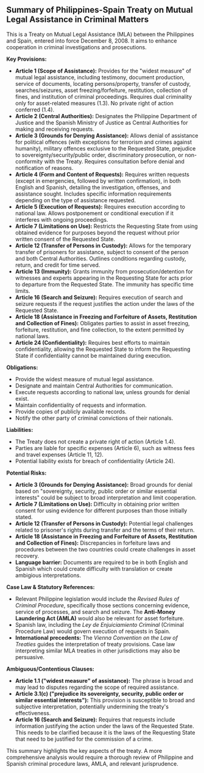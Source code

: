 ## Summary of Philippines-Spain Treaty on Mutual Legal Assistance in Criminal Matters

This is a Treaty on Mutual Legal Assistance (MLA) between the Philippines and Spain, entered into force December 8, 2008.  It aims to enhance cooperation in criminal investigations and prosecutions.

**Key Provisions:**

*   **Article 1 (Scope of Assistance):** Provides for the "widest measure" of mutual legal assistance, including testimony, document production, service of documents, locating persons/property, transfer of custody, searches/seizures, asset freezing/forfeiture, restitution, collection of fines, and institution of criminal proceedings. Requires dual criminality only for asset-related measures (1.3). No private right of action conferred (1.4).
*   **Article 2 (Central Authorities):** Designates the Philippine Department of Justice and the Spanish Ministry of Justice as Central Authorities for making and receiving requests.
*   **Article 3 (Grounds for Denying Assistance):** Allows denial of assistance for political offences (with exceptions for terrorism and crimes against humanity), military offences exclusive to the Requested State, prejudice to sovereignty/security/public order, discriminatory prosecution, or non-conformity with the Treaty. Requires consultation before denial and notification of reasons.
*   **Article 4 (Form and Content of Requests):** Requires written requests (except in emergencies, followed by written confirmation), in both English and Spanish, detailing the investigation, offenses, and assistance sought. Includes specific information requirements depending on the type of assistance requested.
*   **Article 5 (Execution of Requests):** Requires execution according to national law. Allows postponement or conditional execution if it interferes with ongoing proceedings.
*   **Article 7 (Limitations on Use):** Restricts the Requesting State from using obtained evidence for purposes beyond the request without prior written consent of the Requested State.
*   **Article 12 (Transfer of Persons in Custody):** Allows for the temporary transfer of prisoners for assistance, subject to consent of the person and both Central Authorities. Outlines conditions regarding custody, return, and credit for time served.
*   **Article 13 (Immunity):** Grants immunity from prosecution/detention for witnesses and experts appearing in the Requesting State for acts prior to departure from the Requested State. The immunity has specific time limits.
*   **Article 16 (Search and Seizure):** Requires execution of search and seizure requests if the request justifies the action under the laws of the Requested State.
*   **Article 18 (Assistance in Freezing and Forfeiture of Assets, Restitution and Collection of Fines):** Obligates parties to assist in asset freezing, forfeiture, restitution, and fine collection, to the extent permitted by national laws.
*   **Article 24 (Confidentiality):** Requires best efforts to maintain confidentiality, allowing the Requested State to inform the Requesting State if confidentiality cannot be maintained during execution.

**Obligations:**

*   Provide the widest measure of mutual legal assistance.
*   Designate and maintain Central Authorities for communication.
*   Execute requests according to national law, unless grounds for denial exist.
*   Maintain confidentiality of requests and information.
*   Provide copies of publicly available records.
*   Notify the other party of criminal convictions of their nationals.

**Liabilities:**

*   The Treaty does not create a private right of action (Article 1.4).
*   Parties are liable for specific expenses (Article 6), such as witness fees and travel expenses (Article 11, 12).
*   Potential liability exists for breach of confidentiality (Article 24).

**Potential Risks:**

*   **Article 3 (Grounds for Denying Assistance):** Broad grounds for denial based on "sovereignty, security, public order or similar essential interests" could be subject to broad interpretation and limit cooperation.
*   **Article 7 (Limitations on Use):** Difficulty in obtaining prior written consent for using evidence for different purposes than those initially stated.
*   **Article 12 (Transfer of Persons in Custody):** Potential legal challenges related to prisoner's rights during transfer and the terms of their return.
*   **Article 18 (Assistance in Freezing and Forfeiture of Assets, Restitution and Collection of Fines):** Discrepancies in forfeiture laws and procedures between the two countries could create challenges in asset recovery.
*   **Language barrier:** Documents are required to be in both English and Spanish which could create difficulty with translation or create ambigious interpretations.

**Case Law & Statutory References:**

*   Relevant Philippine legislation would include the *Revised Rules of Criminal Procedure*, specifically those sections concerning evidence, service of processes, and search and seizure. The **Anti-Money Laundering Act (AMLA)** would also be relevant for asset forfeiture.
*   Spanish law, including the *Ley de Enjuiciamiento Criminal* (Criminal Procedure Law) would govern execution of requests in Spain.
*   **International precedents:** The *Vienna Convention on the Law of Treaties* guides the interpretation of treaty provisions. Case law interpreting similar MLA treaties in other jurisdictions may also be persuasive.

**Ambiguous/Contentious Clauses:**

*   **Article 1.1 ("widest measure" of assistance):** The phrase is broad and may lead to disputes regarding the scope of required assistance.
*   **Article 3.1(c) ("prejudice its sovereignty, security, public order or similar essential interests"):** This provision is susceptible to broad and subjective interpretation, potentially undermining the treaty's effectiveness.
*   **Article 16 (Search and Seizure):** Requires that requests include information justifying the action under the laws of the Requested State. This needs to be clarified because it is the laws of the Requesting State that need to be justified for the commission of a crime.

This summary highlights the key aspects of the treaty. A more comprehensive analysis would require a thorough review of Philippine and Spanish criminal procedure laws, AMLA, and relevant jurisprudence.
